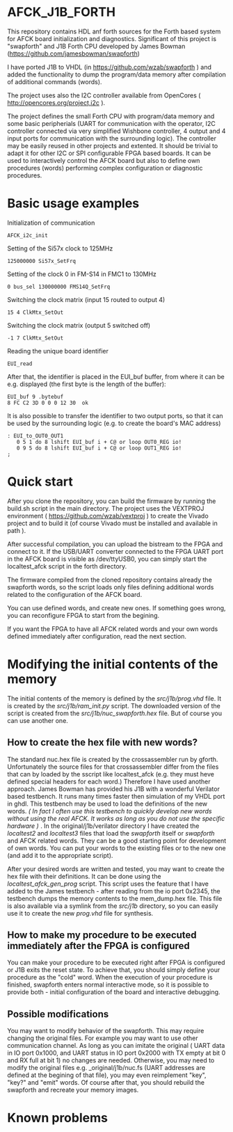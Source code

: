 # AFCK_J1B_FORTH
This repository contains HDL anf forth sources for the Forth based system for AFCK board initialization and diagnostics. 
Significant of this project is "swapforth" and J1B Forth CPU developed by James Bowman (https://github.com/jamesbowman/swapforth)

I have ported J1B to VHDL (in https://github.com/wzab/swapforth ) and added the functionality to dump the program/data memory
after compilation of additional commands (words).

The project uses also the I2C controller available from OpenCores ( http://opencores.org/project,i2c ).

The project defines the small Forth CPU with program/data memory and some basic peripherials (UART for communication with 
the operator, I2C controller connected via very simplified Wishbone controller, 4 output and 4 input ports for communication
with the surrounding logic). The controller may be easily reused in other projects and extented. It should be trivial
to adapt it for other I2C or SPI configurable FPGA based boards.
It can be used to interactively control the AFCK board but also to define own procedures (words) performing complex configuration or diagnostic procedures.

# Basic usage examples

Initialization of communication

    AFCK_i2c_init

Setting of the Si57x clock to 125MHz

    125000000 Si57x_SetFrq

Setting of the clock 0 in FM-S14 in FMC1 to 130MHz

    0 bus_sel 130000000 FMS14Q_SetFrq
    
Switching the clock matrix (input 15 routed to output 4)

    15 4 ClkMtx_SetOut

Switching the clock matrix (output 5 switched off)

    -1 7 ClkMtx_SetOut
    
Reading the unique board identifier

    EUI_read
    
After that, the identifier is placed in the EUI_buf buffer, from where it can be e.g. displayed (the first byte
is the length of the buffer):

    EUI_buf 9 .bytebuf
    8 FC C2 3D 0 0 0 12 30  ok
    
It is also possible to transfer the identifier to two output ports, so that it can be used by the 
surrounding logic (e.g. to create the board's MAC address)

    : EUI_to_OUT0_OUT1
       0 5 1 do 8 lshift EUI_buf i + C@ or loop OUT0_REG io!
       0 9 5 do 8 lshift EUI_buf i + C@ or loop OUT1_REG io!
    ;

# Quick start

After you clone the repository, you can build the firmware by running the build.sh script in the main directory.
The project uses the VEXTPROJ environment ( https://github.com/wzab/vextproj ) to create the Vivado project and
to build it (of course Vivado must be installed and available in path ).

After successful compilation, you can upload the bistream to the FPGA and connect to it.
If the USB/UART converter connected to the FPGA UART port in the AFCK board is visible as /dev/ttyUSB0, you
can simply start the localtest_afck script in the forth directory.

The firmware compiled from the cloned repository contains already the swapforth words, so the script loads
only files defining additional words related to the configuration of the AFCK board.

You can use defined words, and create new ones. If something goes wrong, you can reconfigure FPGA to start from the begining.

If you want the FPGA to have all AFCK related words and your own words defined immediately after configuration, read the next section.

# Modifying the initial contents of the memory

The initial contents of the memory is defined by the _src/j1b/prog.vhd_ file. It is created by the _src/j1b/ram\_init.py_ script.
The downloaded version of the script is created from the _src/j1b/nuc\_swapforth.hex_ file. But of course you can use another one.

## How to create the hex file with new words?

The standard nuc.hex file is created by the crossassembler run by gforth. Unfortunately the source files for that crossassembler differ from the files that can by loaded by the sscript like localtest_afck (e.g. they must heve defined 
special headers for each word.)
Therefore I have used another approach. James Bowman has provided his J1B with a wonderful Verilator based testbench.
It runs many times faster then simulation of my VHDL port in ghdl.
This testbench may be used to load the definitions of the new words. *( In fact I often use this testbench to quickly
develop new words without using the real AFCK. It works as long as you do not use the specific hardware )* .
In the original/j1b/verilator directory I have created the _localtest2_ and _localtest3_ files that load the _swapforth_ itself or _swapforth_ and AFCK related words. 
They can be a good starting point for development of own words. You can put your words to the existing files or to the new one
(and add it to the appropriate script).

After your desired words are written and tested, you may want to create the hex file with their definitions. It can be done using the _localtest\_afck\_gen\_prog_ script. This script uses the feature that I have added to the James testbench - after reading from the io port 0x2345, the testbench dumps the memory contents to the mem_dump.hex file. This file is also available via a symlink from the _src/j1b_ directory, so you can easily use it to create the new _prog.vhd_ file for synthesis.

## How to make my procedure to be executed immediately after the FPGA is configured

You can make your procedure to be executed right after FPGA is configured or J1B exits the reset state. To achieve that,
you should simply define your procedure as the "cold" word.
When the execution of your procedure is finished, swapforth enters normal interactive mode, so it is possible to provide
both - initial configuration of the board and interactive debugging.

## Possible modifications

You may want to modify behavior of the swapforth. This may require changing the original files. For example you may
want to use other communication channel. As long as you can imitate the original ( UART data in IO port 0x1000, and UART status in IO port 0x2000 with TX empty at bit 0 and RX full at bit 1) no changes are needed. Otherwise, you may need to modify
the original files e.g. _original/j1b/nuc.fs (UART addresses are defined at the begining of that file), you may even reimplement "key", "key?" and "emit" words. Of course after that, you should rebuild the swapforth and recreate your memory images.

# Known problems

